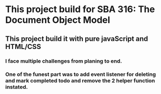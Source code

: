 # This project build for SBA 316: The Document Object Model

## This project build it with pure javaScript and HTML/CSS

### I face multiple challenges from planing to end.

### One of the funest part was to add event listener for deleting and mark completed todo and remove the 2 helper function instated.
